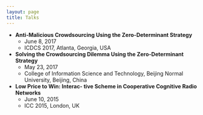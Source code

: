 ```yaml
---
layout: page
title: Talks
---
```


- **Anti-Malicious Crowdsourcing Using the Zero-Determinant Strategy**
  - June 8, 2017
  - ICDCS 2017, Atlanta, Georgia, USA
- **Solving the Crowdsourcing Dilemma Using the Zero-Determinant Strategy**
  - May 23, 2017
  - College of Information Science and Technology, Beijing Normal University, Beijing, China
- **Low Price to Win: Interac- tive Scheme in Cooperative Cognitive Radio Networks**
  - June 10, 2015
  - ICC 2015, London, UK
